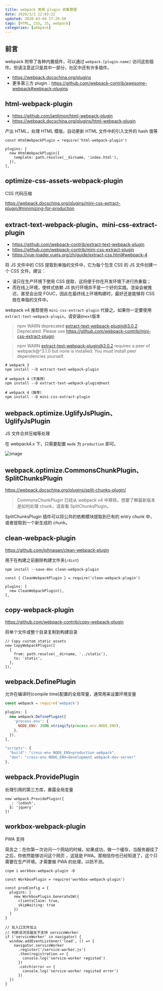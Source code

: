 ```yaml
---
title: webpack 常用 plugin 收集整理
date: 2020/3/2 12:03:22
updated: 2020-03-04 17:29:50
tags: [HTML, CSS, JS, webpack]
categories: [webpack]
---
```


## 前言

webpack 附带了各种内置插件，可以通过 `webpack.[plugin-name]` 访问这些插件。但请注意这只是其中一部分，社区中还有许多插件。

- https://webpack.docschina.org/plugins
- 更多第三方 plugin：https://github.com/webpack-contrib/awesome-webpack#webpack-plugins

## html-webpack-plugin

- https://github.com/jantimon/html-webpack-plugin
- https://webpack.docschina.org/plugins/html-webpack-plugin

产出 HTML，处理 HTML 模版，自动更新 HTML 文件中的引入文件的 hash 值等

```
const HtmlWebpackPlugin = require('html-webpack-plugin')

plugins: [
  new HtmlWebpackPlugin({
    template: path.resolve(__dirname, 'index.html'),
  }),
],
```

## optimize-css-assets-webpack-plugin

CSS 代码压缩

https://webpack.docschina.org/plugins/mini-css-extract-plugin/#minimizing-for-production

## extract-text-webpack-plugin、mini-css-extract-plugin

- https://github.com/webpack-contrib/extract-text-webpack-plugin
- https://github.com/webpack-contrib/mini-css-extract-plugin
- https://vue-loader.vuejs.org/zh/guide/extract-css.html#webpack-4

将 JS 文件中的 CSS 提取到单独的文件中，它为每个包含 CSS 的 JS 文件创建一个 CSS 文件。建议：

- 请只在生产环境下使用 CSS 提取，这将便于你在开发环境下进行热重载；
- 而在线上环境，使样式依赖 JS 执行环境并不是一个好的实践。渲染会被推迟，甚至会出现 FOUC，因此在最终线上环境构建时，最好还是能够将 CSS 放在单独的文件中。

webpack v4 推荐使用 `mini-css-extract-plugin` 代替之。如果你一定要使用 `extract-text-webpack-plugin`，请安装`@next`版本

> npm WARN deprecated extract-text-webpack-plugin@3.0.2: Deprecated. Please use https://github.com/webpack-contrib/mini-css-extract-plugin

> npm WARN extract-text-webpack-plugin@3.0.2 requires a peer of webpack@^3.1.0 but none is installed. You must install peer dependencies yourself.

```
# webpack 3
npm install --D extract-text-webpack-plugin

# webpack 4（不推荐）
npm install --D extract-text-webpack-plugin@next

# webpack 4（推荐）
npm install --D mini-css-extract-plugin
```

## webpack.optimize.UglifyJsPlugin、UglifyJsPlugin

JS 文件合并压缩等处理

在 webpack4.x 下，只需要配置 `mode` 为 `production` 即可。

![image](https://note.youdao.com/yws/res/127326/679DFFE53F144CE3AFD68761F0B28049)

## webpack.optimize.CommonsChunkPlugin、SplitChunksPlugin

https://webpack.docschina.org/plugins/split-chunks-plugin/

> CommonsChunkPlugin 已经从 webpack v4 中移除。想要了解最新版本是如何处理 chunk，请查看 SplitChunksPlugin。

SplitChunksPlugin 插件可以将公共的依赖模块提取到已有的 entry chunk 中，或者提取到一个新生成的 chunk。

## clean-webpack-plugin

https://github.com/johnagan/clean-webpack-plugin

用于在构建之前删除构建文件夹(`/dist`)

```
npm install --save-dev clean-webpack-plugin
```

```
const { CleanWebpackPlugin } = require('clean-webpack-plugin')

plugins: [
  new CleanWebpackPlugin(),
],
```

## copy-webpack-plugin

https://github.com/webpack-contrib/copy-webpack-plugin

将单个文件或整个目录复制到构建目录

```
// Copy custom static assets
new CopyWebpackPlugin([
  {
    from: path.resolve(__dirname, '../static'),
    to: 'static',
  },
]),
```

## webpack.DefinePlugin

允许在编译时(compile time)配置的全局常量，通常用来设置环境变量

```js
const webpack = require('webpack')

plugins: [
  new webpack.DefinePlugin({
    'process.env': {
      NODE_ENV: JSON.stringify(process.env.NODE_ENV),
    },
  }),
],
```

```js
"scripts": {
  "build": "cross-env NODE_ENV=production webpack",
  "dev": "cross-env NODE_ENV=development webpack-dev-server"
},
```

## webpack.ProvidePlugin

处理引用的第三方库，暴露全局变量

```
new webpack.ProvidePlugin({
  _: 'lodash',
  $: 'jquery'
})
```

## workbox-webpack-plugin

PWA 支持

简言之：在你第一次访问一个网站的时候，如果成功，做一个缓存，当服务器挂了之后，你依然能够访问这个网页 ，这就是 PWA。那相信你也已经知道了，这个只需要在生产环境，才需要做 PWA 的处理，以防不测。

```
cnpm i workbox-webpack-plugin -D
```

```
const WorkboxPlugin = require('workbox-webpack-plugin')

const prodConfig = {
  plugins: [
    new WorkboxPlugin.GenerateSW({
      clientsClaim: true,
      skipWaiting: true
    })
  ]
}
```

```
// 在入口文件加上
// 判断该浏览器支不支持 serviceWorker
if ('serviceWorker' in navigator) {
  window.addEventListener('load', () => {
    navigator.serviceWorker
      .register('/service-worker.js')
      .then(registration => {
        console.log('service-worker registed')
      })
      .catch(error => {
        console.log('service-worker registed error')
      })
  })
}
```
